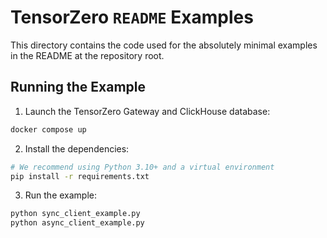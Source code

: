 # TensorZero `README` Examples

This directory contains the code used for the absolutely minimal examples in the README at the repository root.

## Running the Example

1. Launch the TensorZero Gateway and ClickHouse database:

```bash
docker compose up
```

2. Install the dependencies:

```bash
# We recommend using Python 3.10+ and a virtual environment
pip install -r requirements.txt
```

3. Run the example:

```bash
python sync_client_example.py
python async_client_example.py
```

